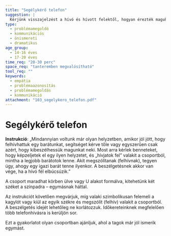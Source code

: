 ```yaml
---
title: "Segélykérő telefon"
suggestion: | 
  Kérjünk visszajelzést a hívó és hívott felektől, hogyan érezték magukat a szerepben, milyen segítséget kaptak, mit gondolnak tudtak-e segíteni.
type:
  - problémamegoldó
  - kommunikációs
  - önismereti
  - dramatikus
age_group:
  - 14-16 éves
  - 17-20 éves
time_req: "20-30 perc"
space_req: "tanteremben megvalósítható"
tool_req: ""
keywords: 
  - empátia
  - problémaazonosítás
  - problémamegoldás
  - kommunikáció
attachment: "103_segelykero_telefon.pdf"
---
```


# Segélykérő telefon

**Instrukció**: „Mindannyian voltunk már olyan helyzetben, amikor jól jött, hogy felhívhattuk egy barátunkat, segítséget kérve tőle vagy egyszerűen csak azért, hogy kibeszélhessük magunkat neki. Most arra kérlek benneteket, hogy képzeljetek el egy ilyen helyzetet, és „hívjatok fel” valakit a csoportból, mintha a legjobb barátotok lenne. Akit megszólítanak (felhívnak), tegyen úgy, ahogy egy igazi barát tenne ilyenkor. A beszélgetésnek akkor van vége, ha a hívó fél elbúcsúzik.”

A csoport maradhat körben ülve vagy U alakot formálva, kitehetünk két széket a színpadra – egymásnak háttal.

Az instrukciót követően megvárjuk, míg valaki szimbolikusan felemeli a kagylót vagy kiül az egyik székre és megszólít (felhív) valakit a csoportból. A beszélgetés idejét lehetőleg ne korlátozzuk. Időkereteinknek megfelelően több telefonhívásra is kerüljön sor.

Ezt a gyakorlatot olyan csoportban ajánljuk, ahol a tagok már jól ismerik egymást.
  
  
